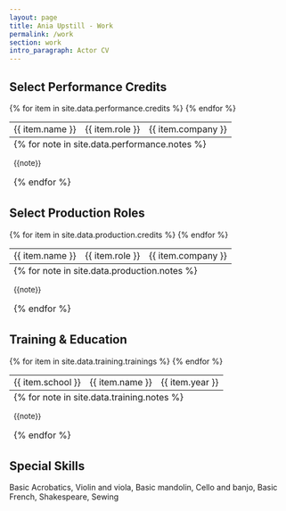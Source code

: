 ```yaml
---
layout: page
title: Ania Upstill - Work
permalink: /work
section: work
intro_paragraph: Actor CV
---
```


## Select Performance Credits

<table>
  <tbody>
    {% for item in site.data.performance.credits %}
      <tr>
        <td>{{ item.name }}</td>
        <td>{{ item.role }}</td>
        <td>{{ item.company }}</td>
      </tr>
    {% endfor %}
  </tbody>
  <tfoot>
    <tr>
      <td colspan="3">
        <stack-l>
          {% for note in site.data.performance.notes %}
            <p><small>{{note}}</small></p>
          {% endfor %}
        </stack-l>
      </td>
    </tr>
  </tfoot>
</table>

## Select Production Roles

<table>
  <tbody>
    {% for item in site.data.production.credits %}
      <tr>
        <td>{{ item.name }}</td>
        <td>{{ item.role }}</td>
        <td>{{ item.company }}</td>
      </tr>
    {% endfor %}
  </tbody>
  <tfoot>
    <tr>
      <td colspan="3">
        {% for note in site.data.production.notes %}
          <p><small>{{note}}</small></p>
        {% endfor %}
      </td>
    </tr>
  </tfoot>
</table>

## Training & Education

<table>
  <tbody>
    {% for item in site.data.training.trainings %}
      <tr>
        <td>{{ item.school }}</td>
        <td>{{ item.name }}</td>
        <td>{{ item.year }}</td>
      </tr>
    {% endfor %}
  </tbody>
  <tfoot>
    <tr>
      <td colspan="3">
          {% for note in site.data.training.notes %}
            <p><small>{{note}}</small></p>
          {% endfor %}
      </td>
    </tr>
  </tfoot>
</table>

## Special Skills

Basic Acrobatics, Violin and viola, Basic mandolin, Cello and banjo, Basic French, Shakespeare, Sewing
